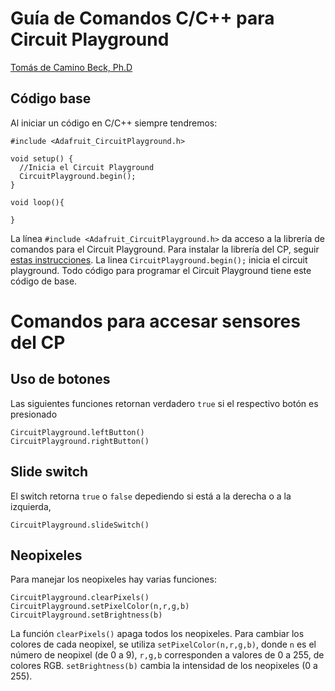 # Guía de Comandos C/C++ para Circuit Playground
[Tomás de Camino Beck, Ph.D](https://github.com/tomasdecamino)

## Código base

Al iniciar un código en C/C++ siempre tendremos:

```
#include <Adafruit_CircuitPlayground.h>

void setup() {
  //Inicia el Circuit Playground
  CircuitPlayground.begin();
}

void loop(){

}
```

La línea `#include <Adafruit_CircuitPlayground.h>` da acceso a la librería de comandos para el Circuit Playground. Para instalar la librería del CP, seguir [estas instrucciones](https://learn.adafruit.com/circuit-playground-lesson-number-0/circuit-playground-library).  La linea `CircuitPlayground.begin();` inicia el circuit playground.  Todo código para programar el Circuit Playground tiene este código de base.

# Comandos para accesar sensores del CP

## Uso de botones

Las siguientes funciones retornan verdadero `true` si el respectivo botón es presionado
```
CircuitPlayground.leftButton()
CircuitPlayground.rightButton()
```

## Slide switch

El switch retorna `true` o `false` depediendo si está a la derecha o a la izquierda,

```
CircuitPlayground.slideSwitch()
```
## Neopixeles

Para manejar los neopixeles hay varias funciones:

```
CircuitPlayground.clearPixels()
CircuitPlayground.setPixelColor(n,r,g,b)
CircuitPlayground.setBrightness(b)
``` 
La función `clearPixels()` apaga todos los neopixeles. Para cambiar los colores de cada neopixel, se utiliza `setPixelColor(n,r,g,b)`, donde `n` es el número de neopixel (de 0 a 9), `r,g,b` corresponden a valores de 0 a 255, de colores RGB.  `setBrightness(b)` cambia la intensidad de los neopixeles (0 a 255).



